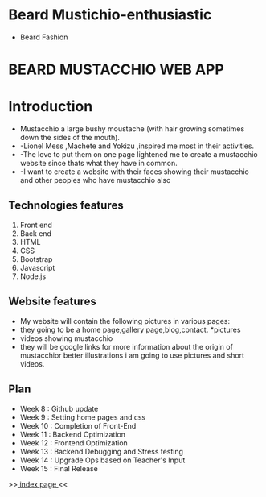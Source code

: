 # Beard Mustichio-enthusiastic
- Beard Fashion 
# BEARD MUSTACCHIO WEB APP


# Introduction
* Mustacchio  a large bushy moustache (with hair growing sometimes down the sides of the mouth).
* -Lionel Mess ,Machete and Yokizu ,inspired me most in their activities.
* -The love to put them on one page lightened me to create a mustacchio website since thats what they have in common.
* -I want to create a website with their faces showing their mustacchio and other peoples who have mustacchio also 

## Technologies features
1. Front end
2. Back end
3. HTML
4. CSS
5. Bootstrap
6. Javascript
7. Node.js


## Website features  
* My website will contain the following pictures in various pages:
* they going to be a home page,gallery page,blog,contact.
 *pictures
* videos showing mustacchio
 * they will be google links for more information about the origin of mustacchior better illustrations i am going to use pictures and short videos.

## Plan 
* Week 8 : Github update
* Week 9 : Setting home pages and css
* Week 10 : Completion of Front-End
* Week 11 : Backend Optimization
* Week 12 : Frontend Optimization
* Week 13 : Backend Debugging and Stress testing
* Week 14 : Upgrade Ops based on Teacher's Input
* Week 15 : Final Release



<p align="left"> >><a href="https://pridechiutsi-beard-mustichio-web-app.glitch.me/" > index page </a><<<br><br>
